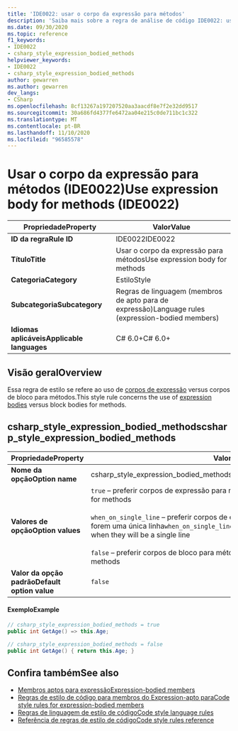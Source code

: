 ```yaml
---
title: 'IDE0022: usar o corpo da expressão para métodos'
description: 'Saiba mais sobre a regra de análise de código IDE0022: usar o corpo da expressão para métodos'
ms.date: 09/30/2020
ms.topic: reference
f1_keywords:
- IDE0022
- csharp_style_expression_bodied_methods
helpviewer_keywords:
- IDE0022
- csharp_style_expression_bodied_methods
author: gewarren
ms.author: gewarren
dev_langs:
- CSharp
ms.openlocfilehash: 8cf13267a197207520aa3aacdf8e7f2e32dd9517
ms.sourcegitcommit: 30a686fd4377fe6472aa04e215c0de711bc1c322
ms.translationtype: MT
ms.contentlocale: pt-BR
ms.lasthandoff: 11/10/2020
ms.locfileid: "96585578"
---
```

# <a name="use-expression-body-for-methods-ide0022"></a><span data-ttu-id="ceee2-103">Usar o corpo da expressão para métodos (IDE0022)</span><span class="sxs-lookup"><span data-stu-id="ceee2-103">Use expression body for methods (IDE0022)</span></span>

|<span data-ttu-id="ceee2-104">Propriedade</span><span class="sxs-lookup"><span data-stu-id="ceee2-104">Property</span></span>|<span data-ttu-id="ceee2-105">Valor</span><span class="sxs-lookup"><span data-stu-id="ceee2-105">Value</span></span>|
|-|-|
| <span data-ttu-id="ceee2-106">**ID da regra**</span><span class="sxs-lookup"><span data-stu-id="ceee2-106">**Rule ID**</span></span> | <span data-ttu-id="ceee2-107">IDE0022</span><span class="sxs-lookup"><span data-stu-id="ceee2-107">IDE0022</span></span> |
| <span data-ttu-id="ceee2-108">**Título**</span><span class="sxs-lookup"><span data-stu-id="ceee2-108">**Title**</span></span> | <span data-ttu-id="ceee2-109">Usar o corpo da expressão para métodos</span><span class="sxs-lookup"><span data-stu-id="ceee2-109">Use expression body for methods</span></span> |
| <span data-ttu-id="ceee2-110">**Categoria**</span><span class="sxs-lookup"><span data-stu-id="ceee2-110">**Category**</span></span> | <span data-ttu-id="ceee2-111">Estilo</span><span class="sxs-lookup"><span data-stu-id="ceee2-111">Style</span></span> |
| <span data-ttu-id="ceee2-112">**Subcategoria**</span><span class="sxs-lookup"><span data-stu-id="ceee2-112">**Subcategory**</span></span> | <span data-ttu-id="ceee2-113">Regras de linguagem (membros de apto para de expressão)</span><span class="sxs-lookup"><span data-stu-id="ceee2-113">Language rules (expression-bodied members)</span></span> |
| <span data-ttu-id="ceee2-114">**Idiomas aplicáveis**</span><span class="sxs-lookup"><span data-stu-id="ceee2-114">**Applicable languages**</span></span> | <span data-ttu-id="ceee2-115">C# 6.0+</span><span class="sxs-lookup"><span data-stu-id="ceee2-115">C# 6.0+</span></span> |

## <a name="overview"></a><span data-ttu-id="ceee2-116">Visão geral</span><span class="sxs-lookup"><span data-stu-id="ceee2-116">Overview</span></span>

<span data-ttu-id="ceee2-117">Essa regra de estilo se refere ao uso de [corpos de expressão](../../../csharp/programming-guide/statements-expressions-operators/expression-bodied-members.md) versus corpos de bloco para métodos.</span><span class="sxs-lookup"><span data-stu-id="ceee2-117">This style rule concerns the use of [expression bodies](../../../csharp/programming-guide/statements-expressions-operators/expression-bodied-members.md) versus block bodies for methods.</span></span>

## <a name="csharp_style_expression_bodied_methods"></a><span data-ttu-id="ceee2-118">csharp_style_expression_bodied_methods</span><span class="sxs-lookup"><span data-stu-id="ceee2-118">csharp_style_expression_bodied_methods</span></span>

|<span data-ttu-id="ceee2-119">Propriedade</span><span class="sxs-lookup"><span data-stu-id="ceee2-119">Property</span></span>|<span data-ttu-id="ceee2-120">Valor</span><span class="sxs-lookup"><span data-stu-id="ceee2-120">Value</span></span>|
|-|-|
| <span data-ttu-id="ceee2-121">**Nome da opção**</span><span class="sxs-lookup"><span data-stu-id="ceee2-121">**Option name**</span></span> | <span data-ttu-id="ceee2-122">csharp_style_expression_bodied_methods</span><span class="sxs-lookup"><span data-stu-id="ceee2-122">csharp_style_expression_bodied_methods</span></span>
| <span data-ttu-id="ceee2-123">**Valores de opção**</span><span class="sxs-lookup"><span data-stu-id="ceee2-123">**Option values**</span></span> | <span data-ttu-id="ceee2-124">`true` – preferir corpos de expressão para métodos</span><span class="sxs-lookup"><span data-stu-id="ceee2-124">`true` - Prefer expression bodies for methods</span></span><br /><br /><span data-ttu-id="ceee2-125">`when_on_single_line` – preferir corpos de expressão para métodos quando eles forem uma única linha</span><span class="sxs-lookup"><span data-stu-id="ceee2-125">`when_on_single_line` - Prefer expression bodies for methods when they will be a single line</span></span><br /><br /><span data-ttu-id="ceee2-126">`false` – preferir corpos de bloco para métodos</span><span class="sxs-lookup"><span data-stu-id="ceee2-126">`false` - Prefer block bodies for methods</span></span> |
| <span data-ttu-id="ceee2-127">**Valor da opção padrão**</span><span class="sxs-lookup"><span data-stu-id="ceee2-127">**Default option value**</span></span> | `false` |

#### <a name="example"></a><span data-ttu-id="ceee2-128">Exemplo</span><span class="sxs-lookup"><span data-stu-id="ceee2-128">Example</span></span>

```csharp
// csharp_style_expression_bodied_methods = true
public int GetAge() => this.Age;

// csharp_style_expression_bodied_methods = false
public int GetAge() { return this.Age; }
```

## <a name="see-also"></a><span data-ttu-id="ceee2-129">Confira também</span><span class="sxs-lookup"><span data-stu-id="ceee2-129">See also</span></span>

- [<span data-ttu-id="ceee2-130">Membros aptos para expressão</span><span class="sxs-lookup"><span data-stu-id="ceee2-130">Expression-bodied members</span></span>](../../../csharp/programming-guide/statements-expressions-operators/expression-bodied-members.md)
- [<span data-ttu-id="ceee2-131">Regras de estilo de código para membros do Expression-apto para</span><span class="sxs-lookup"><span data-stu-id="ceee2-131">Code style rules for expression-bodied members</span></span>](expression-bodied-members.md)
- [<span data-ttu-id="ceee2-132">Regras de linguagem de estilo de código</span><span class="sxs-lookup"><span data-stu-id="ceee2-132">Code style language rules</span></span>](language-rules.md)
- [<span data-ttu-id="ceee2-133">Referência de regras de estilo de código</span><span class="sxs-lookup"><span data-stu-id="ceee2-133">Code style rules reference</span></span>](index.md)
